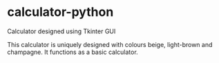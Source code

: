 # calculator-python
Calculator designed using Tkinter GUI

This calculator is uniquely designed with colours beige, light-brown and champagne. It functions as a basic calculator.
